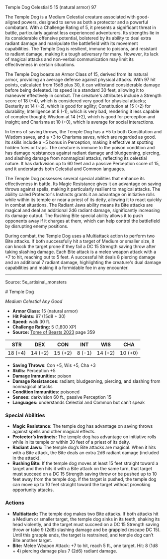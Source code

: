 <MonsterName/>Temple Dog</MonsterName>
<CreatureType/>Celestial</CreatureType>
<CR/>5</CR>
<AC/>15 (natural armor)</AC>
<HP/>97</HP>
<summary>The Temple Dog is a Medium Celestial creature associated with good-aligned powers, designed to serve as both a protector and a powerful combatant. With a Challenge Rating of 5, it presents a significant threat in battle, particularly against less experienced adventurers. Its strengths lie in its considerable offensive potential, bolstered by its ability to deal extra radiant damage and manipulate the battlefield with its movement capabilities. The Temple Dog is resilient, immune to poisons, and resistant to radiant damage, making it a tough adversary for many. However, its lack of magical attacks and non-verbal communication may limit its effectiveness in certain situations.</summary>

<detail>

The Temple Dog boasts an Armor Class of 15, derived from its natural armor, providing an average defense against physical attacks. With 97 hit points, calculated from 15d8 plus 30, it can withstand considerable damage before being defeated. Its speed is a standard 30 feet, allowing it to maneuver effectively in combat. The creature's attributes include a Strength score of 18 (+4), which is considered very good for physical attacks; Dexterity at 14 (+2), which is good for agility; Constitution at 15 (+2) for durability; Intelligence at 8 (-1), which is very bad, rendering it less capable of complex thought; Wisdom at 14 (+2), which is good for perception and insight; and Charisma at 10 (+0), which is average for social interactions. 

In terms of saving throws, the Temple Dog has a +5 to both Constitution and Wisdom saves, and a +3 to Charisma saves, which are regarded as good. Its skills include a +5 bonus in Perception, making it effective at spotting hidden foes or traps. The creature is immune to the poison condition and has damage resistances against radiant damage and bludgeoning, piercing, and slashing damage from nonmagical attacks, reflecting its celestial nature. It has darkvision up to 60 feet and a passive Perception score of 15, and it understands both Celestial and Common languages.

The Temple Dog possesses several special abilities that enhance its effectiveness in battle. Its Magic Resistance gives it an advantage on saving throws against spells, making it particularly resilient to magical attacks. The ability called Protector's Instincts grants it an advantage on initiative rolls while within its temple or near a priest of its deity, allowing it to react quickly in combat situations. The Radiant Jaws ability means its Bite attacks are magical and deal an additional 2d6 radiant damage, significantly increasing its damage output. The Rushing Bite special ability allows it to push opponents away if it charges at them, which can help control the battlefield by disrupting enemy positions.

During combat, the Temple Dog uses a Multiattack action to perform two Bite attacks. If both successfully hit a target of Medium or smaller size, it can knock the target prone if they fail a DC 15 Strength saving throw after taking slashing damage. Each Bite attack is a melee weapon attack with a +7 to hit, reaching out to 5 feet. A successful hit deals 8 piercing damage and an additional 7 radiant damage, highlighting the creature's dual damage capabilities and making it a formidable foe in any encounter.</detail>



---

Source: 5e_artisinal_monsters

<statblock>
# Temple Dog

*Medium* *Celestial* *Any Good*

- **Armor Class:** 15 (natural armor)
- **Hit Points:** 97 (15d8 + 30)
- **Speed:** walk 30 ft.
- **Challenge Rating:** 5 (1,800 XP)
- **Source:** [Tome of Beasts 2023](https://koboldpress.com/kpstore/product/tome-of-beasts-1-2023-edition/) page 359

| STR | DEX | CON | INT | WIS | CHA |
| --- | --- | --- | --- | --- | --- |
| 18 (+4) | 14 (+2) | 15 (+2) | 8 (-1) | 14 (+2) | 10 (+0) |

- **Saving Throws**: Con +5, Wis +5, Cha +3
- **Skills:** Perception +5
- **Damage Immunities:** poison
- **Damage Resistances:** radiant; bludgeoning, piercing, and slashing from nonmagical attacks
- **Condition Immunities:** poisoned
- **Senses:** darkvision 60 ft., passive Perception 15
- **Languages:** understands Celestial and Common but can’t speak

### Special Abilities

- **Magic Resistance:** The temple dog has advantage on saving throws against spells and other magical effects.
- **Protector’s Instincts:** The temple dog has advantage on initiative rolls while in its temple or within 30 feet of a priest of its deity.
- **Radiant Jaws:** The temple dog’s Bite attacks are magical. When it hits with a Bite attack, the Bite deals an extra 2d6 radiant damage (included in the attack).
- **Rushing Bite:** If the temple dog moves at least 15 feet straight toward a target and then hits it with a Bite attack on the same turn, that target must succeed on a DC 15 Strength saving throw or be pushed up to 10 feet away from the temple dog. If the target is pushed, the temple dog can move up to 10 feet straight toward the target without provoking opportunity attacks.

### Actions

- **Multiattack:** The temple dog makes two Bite attacks. If both attacks hit a Medium or smaller target, the temple dog sinks in its teeth, shaking its head violently, and the target must succeed on a DC 15 Strength saving throw or take 9 (2d8) slashing damage and be grappled (escape DC 15). Until this grapple ends, the target is restrained, and temple dog can’t Bite another target.
- **Bite:** Melee Weapon Attack: +7 to hit, reach 5 ft., one target. Hit: 8 (1d8 + 4) piercing damage plus 7 (2d6) radiant damage.
</statblock>


